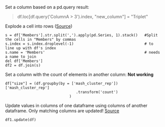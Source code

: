 Set a column based on a pd.query result:
>df.loc[df.query('ColumnA > 3').index, "new_column"] = "Triplet"

Explode a cell into rows ([Source](https://stackoverflow.com/questions/17116814/pandas-how-do-i-split-text-in-a-column-into-multiple-rows/21032532))
```
s = df['Members'].str.split(',').apply(pd.Series, 1).stack()   #Split the cells in "Members" by commas
s.index = s.index.droplevel(-1)                                # to line up with df's index
s.name = 'Members'                                             # needs a name to join
del df['Members']
df2 = df.join(s)
```

Set a column with the count of elements in another column: **Not working**
```
df["size"] = (df.groupby(by = ['mash_cluster_rep'])['mash_cluster_rep']
                                .transform('count')
                             )
```

Update values in columns of one dataframe using columns of another dataframe. Only matching columns are updated!
[Source](https://pandas.pydata.org/pandas-docs/stable/reference/api/pandas.DataFrame.update.html)
```
df1.update(df)
```
